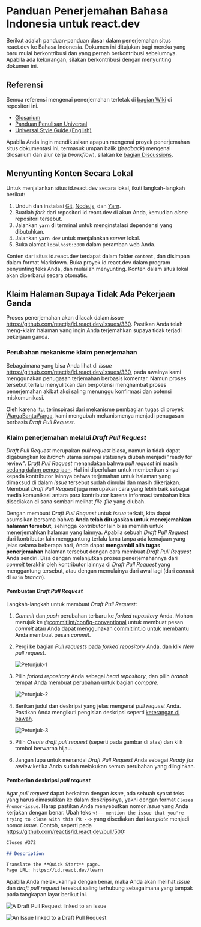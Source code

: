# Panduan Penerjemahan Bahasa Indonesia untuk react.dev

Berikut adalah panduan-panduan dasar dalam penerjemahan situs react.dev ke Bahasa Indonesia. Dokumen ini ditujukan bagi mereka yang baru mulai berkontribusi dan yang pernah berkontribusi sebelumnya. Apabila ada kekurangan, silakan berkontribusi dengan menyunting dokumen ini.

## Referensi

Semua referensi mengenai penerjemahan terletak di [bagian Wiki](https://github.com/reactjs/id.react.dev/wiki) di repositori ini.

- [Glosarium](https://github.com/reactjs/id.react.dev/wiki/Glosarium)
- [Panduan Penulisan Universal](https://github.com/reactjs/id.react.dev/wiki/Panduan-Penulisan-Universal)
- [Universal Style Guide (English)](https://github.com/reactjs/id.react.dev/wiki/Universal-Style-Guide)

Apabila Anda ingin mendikusikan apapun mengenai proyek penerjemahan situs dokumentasi ini, termasuk umpan balik (*feedback*) mengenai Glosarium dan alur kerja (*workflow*), silakan ke [bagian Discussions](https://github.com/reactjs/id.react.dev/discussions).

## Menyunting Konten Secara Lokal

Untuk menjalankan situs id.react.dev secara lokal, ikuti langkah-langkah berikut:

1. Unduh dan instalasi [Git](https://git-scm.com/), [Node.js](https://nodejs.org/en/), dan [Yarn](https://yarnpkg.com/en/).
2. Buatlah *fork* dari repositori id.react.dev di akun Anda, kemudian *clone* repositori tersebut.
3. Jalankan `yarn` di terminal untuk menginstalasi dependensi yang dibutuhkan.
4. Jalankan `yarn dev` untuk menjalankan *server* lokal.
5. Buka alamat `localhost:3000` dalam peramban web Anda.

Konten dari situs id.react.dev terdapat dalam folder `content`, dan disimpan dalam format Markdown. Buka proyek id.react.dev dalam program penyunting teks Anda, dan mulailah menyunting. Konten dalam situs lokal akan diperbarui secara otomatis.

## Klaim Halaman Supaya Tidak Ada Pekerjaan Ganda

Proses penerjemahan akan dilacak dalam *issue* https://github.com/reactjs/id.react.dev/issues/330. Pastikan Anda telah meng-klaim halaman yang ingin Anda terjemahkan supaya tidak terjadi pekerjaan ganda.

### Perubahan mekanisme klaim penerjemahan

Sebagaimana yang bisa Anda lihat di *issue* https://github.com/reactjs/id.react.dev/issues/330, pada awalnya kami menggunakan penugasan terjemahan berbasis komentar. Namun proses tersebut terlalu menyulitkan dan berpotensi menghambat proses penerjemahan akibat aksi saling menunggu konfirmasi dan potensi miskomunikasi.

Oleh karena itu, terinspirasi dari mekanisme pembagian tugas di proyek [WargaBantuWarga](https://github.com/kawalcovid19/wargabantuwarga.com/blob/main/CONTRIBUTING.md#issue-assignment--communication), kami mengubah mekanismenya menjadi penugasan berbasis *Draft Pull Request*.

### Klaim penerjemahan melalui *Draft Pull Request*

*Draft Pull Request* merupakan *pull request* biasa, namun ia tidak dapat
digabungkan ke *branch* utama sampai statusnya diubah menjadi "ready for
review". *Draft Pull Request* menandakan bahwa *pull request* ini [masih sedang dalam pengerjaan](https://docs.github.com/en/github/collaborating-with-pull-requests/proposing-changes-to-your-work-with-pull-requests/changing-the-stage-of-a-pull-request).
Hal ini diperlukan untuk memberikan sinyal kepada kontributor lainnya bahwa
terjemahan untuk halaman yang dimaksud di dalam *issue* tersebut sudah dimulai dan masih dikerjakan. Membuat *Draft Pull Request* juga merupakan cara yang lebih baik sebagai media komunikasi antara para kontributor karena informasi tambahan bisa disediakan di sana sembari melihat *file-file* yang diubah.

Dengan membuat *Draft Pull Request* untuk *issue* terkait, kita dapat asumsikan bersama bahwa **Anda telah ditugaskan untuk menerjemahkan halaman tersebut**, sehingga kontributor lain bisa memilih untuk menerjemahkan halaman yang lainnya. Apabila sebuah *Draft Pull Request* dari kontributor lain menggantung terlalu lama tanpa ada kemajuan yang jelas selama beberapa hari, Anda dapat **mengambil alih tugas penerjemahan** halaman tersebut dengan cara membuat *Draft Pull Request* Anda sendiri. Bisa dengan melanjutkan proses penerjemahannya dari *commit* terakhir oleh kontributor lainnya di *Draft Pull Request* yang menggantung tersebut, atau dengan memulainya dari awal lagi (dari *commit* di `main` *branch*).

#### Pembuatan *Draft Pull Request*

Langkah-langkah untuk membuat *Draft Pull Request*:

1. *Commit* dan *push* perubahan terbaru ke *forked repository* Anda. Mohon merujuk ke [@commitlint/config-conventional](https://github.com/conventional-changelog/commitlint/tree/master/@commitlint/config-conventional) untuk membuat pesan *commit* atau Anda dapat menggunakan [commitlint.io](https://commitlint.io/) untuk membantu Anda membuat pesan *commit*.
2. Pergi ke bagian *Pull requests* pada *forked repository* Anda, dan klik *New pull request*.

   ![Petunjuk-1](https://user-images.githubusercontent.com/46013258/126284390-c2bd1aa6-fdc2-4aa6-a945-031f02db038e.png)

3. Pilih *forked repository* Anda sebagai *head repository*, dan pilih *branch* tempat Anda membuat perubahan untuk bagian *compare*.

   ![Petunjuk-2](https://user-images.githubusercontent.com/46013258/126285036-27b49325-62a2-4a6c-b216-5bae261788da.png)

4. Berikan judul dan deskripsi yang jelas mengenai *pull request* Anda.
   Pastikan Anda mengikuti pengisian deskripsi seperti [keterangan di
   bawah](#pemberian-deskripsi-pull-request).

   ![Petunjuk-3](https://user-images.githubusercontent.com/46013258/126286179-04341e30-1224-49cb-9b9a-3c3aee99c308.png)

5. Pilih *Create draft pull request* (seperti pada gambar di atas) dan klik tombol berwarna hijau.
6. Jangan lupa untuk menandai *Draft Pull Request* Anda sebagai *Ready for review* ketika Anda sudah melakukan semua perubahan yang diinginkan.

#### Pemberian deskripsi *pull request*

Agar *pull request* dapat berkaitan dengan *issue*, ada sebuah syarat teks yang
harus dimasukkan ke dalam deskripsinya, yakni dengan format `Closes #nomor-issue`. Harap pastikan Anda menyebutkan nomor
*issue* yang Anda kerjakan dengan benar. Ubah teks `<!-- mention the issue that you're trying to close with this PR -->` yang disediakan dari *template*
menjadi nomor *issue*. Contoh, seperti pada https://github.com/reactjs/id.react.dev/pull/500:

```markdown
Closes #372

## Description

Translate the **Quick Start** page.
Page URL: https://id.react.dev/learn
```

Apabila Anda melakukannya dengan benar, maka Anda akan melihat *issue* dan *draft pull request* tersebut saling terhubung sebagaimana yang tampak pada tangkapan layar berikut ini.

![A Draft Pull Request linked to an Issue](https://user-images.githubusercontent.com/6315466/235304349-125f538f-e9a6-428b-ab55-f01158f0b8d4.png)

![An Issue linked to a Draft Pull Request](https://user-images.githubusercontent.com/6315466/235304341-f8b2f8dd-c94e-4548-a7da-ce3be49dee17.png)
